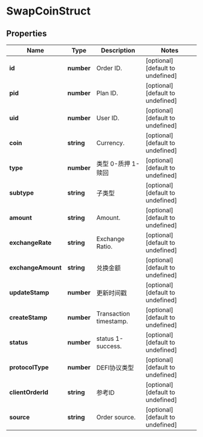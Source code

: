 # SwapCoinStruct

## Properties

Name | Type | Description | Notes
------------ | ------------- | ------------- | -------------
**id** | **number** | Order ID. | [optional] [default to undefined]
**pid** | **number** | Plan ID. | [optional] [default to undefined]
**uid** | **number** | User ID. | [optional] [default to undefined]
**coin** | **string** | Currency. | [optional] [default to undefined]
**type** | **number** | 类型 0-质押 1-赎回 | [optional] [default to undefined]
**subtype** | **string** | 子类型 | [optional] [default to undefined]
**amount** | **string** | Amount. | [optional] [default to undefined]
**exchangeRate** | **string** | Exchange Ratio. | [optional] [default to undefined]
**exchangeAmount** | **string** | 兑换金额 | [optional] [default to undefined]
**updateStamp** | **number** | 更新时间戳 | [optional] [default to undefined]
**createStamp** | **number** | Transaction timestamp. | [optional] [default to undefined]
**status** | **number** | status 1-success. | [optional] [default to undefined]
**protocolType** | **number** | DEFI协议类型 | [optional] [default to undefined]
**clientOrderId** | **string** | 参考ID | [optional] [default to undefined]
**source** | **string** | Order source. | [optional] [default to undefined]

